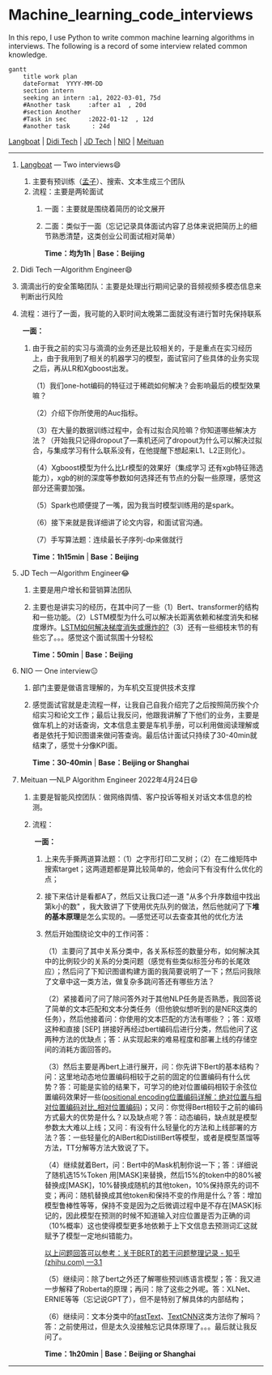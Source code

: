 # Machine_learning_code_interviews
In this repo, I use Python to write common machine learning algorithms in interviews. The following is a record of some interview related common knowledge.

```mermaid
gantt
    title work plan
    dateFormat  YYYY-MM-DD
    section intern
    seeking an intern :a1, 2022-03-01, 75d
    #Another task     :after a1  , 20d
    #section Another
    #Task in sec      :2022-01-12  , 12d
    #another task      : 24d
```

 [Langboat](#1) | [Didi Tech](#2) | [JD Tech](#3) | [NIO](#4) | [Meituan](#5)

---

1. <span id="1">[Langboat](https://langboat.com/techs/search) — Two interviews</span>:smile: 
   
   1. 主要有预训练（[孟子](https://github.com/Langboat/Mengzi)）、搜索、文本生成三个团队
   2. 流程：主要是两轮面试
      1. 一面：主要就是围绕着简历的论文展开
   
      2. 二面：类似于一面（忘记记录具体面试内容了总体来说把简历上的细节熟悉清楚，这类创业公司面试相对简单）
      
         **Time：均为1h** | **Base：Beijing**
   
2. <span id="2">Didi Tech —Algorithm Engineer</span>:smile:
   
1. 滴滴出行的安全策略团队：主要是处理出行期间记录的音频视频多模态信息来判断出行风险
   
2. 流程：进行了一面，我可能的入职时间太晚第二面就没有进行暂时先保持联系
   
   ​	**一面：**
   
   1. 由于我之前的实习与滴滴的业务还是比较相关的，于是重点在实习经历上，由于我用到了相关的机器学习的模型，面试官问了些具体的业务实现之后，再从LR和Xgboost出发。
   
      （1）我们one-hot编码的特征过于稀疏如何解决？会影响最后的模型效果嘛？  
   
      （2）介绍下你所使用的Auc指标。  
   
      （3）在大量的数据训练过程中，会有过拟合风险嘛？你知道哪些解决方法？（开始我只记得dropout了—乘机还问了dropout为什么可以解决过拟合，与集成学习有什么联系没有，在他提醒下想起来L1、L2正则化）。  
   
      （4）Xgboost模型为什么比Lr模型的效果好（集成学习 还有xgb特征筛选能力），xgb的树的深度等参数如何选择还有节点的分裂一些原理，感觉这部分还需要加强。  
   
      （5）Spark也顺便提了一嘴，因为我当时模型训练用的是spark。  
   
      （6）接下来就是我详细讲了论文内容，和面试官沟通。  
   
      （7）手写算法题：连续最长子序列-dp来做就行
   
         **Time：1h15min** | **Base：Beijing**
   
3. <span id="3">JD Tech —Algorithm Engineer</span>&#x1f602;
   
   1. 主要是用户增长和营销算法团队
   
   2. 主要也是讲实习的经历，在其中问了一些（1）Bert、transformer的结构和一些功能。（2）LSTM模型为什么可以解决长距离依赖和梯度消失和梯度爆炸。[LSTM如何解决梯度消失或爆炸的?](https://www.cnblogs.com/bonelee/p/10475453.html)（3）还有一些细枝末节的有些忘了。。。感觉这个面试氛围十分轻松
   
      **Time：50min** | **Base：Beijing**
   
4. <span id="4">NIO — One interview</span>:expressionless:

   1. 部门主要是做语言理解的，为车机交互提供技术支撑

   2. 感觉面试官就是走流程一样，让我自己自我介绍完了之后按照简历挨个介绍实习和论文工作；最后让我反问，他跟我讲解了下他们的业务，主要是做车机上的对话查询，文本信息主要是车机手册，可以利用做阅读理解或者是依托于知识图谱来做问答查询。最后估计面试只持续了30-40min就结束了，感觉十分像KPI面。

      **Time：30-40min** | **Base：Beijing or Shanghai**

5. <span id="5">Meituan —NLP Algorithm Engineer 2022年4月24日</span>:smile:

   1. 主要是智能风控团队：做网络舆情、客户投诉等相关对话文本信息的检测。

   2. 流程：

      ​	**一面：**

      1. 上来先手撕两道算法题：（1）之字形打印二叉树；（2）在二维矩阵中搜索target；这两道题都是算比较简单的，他会问下有没有什么优化的点；
      2. 接下来估计是看都A了，然后又让我口述一道 "从多个升序数组中找出第k小的数" ，我大致讲了下使用优先队列的做法，然后他就问了下**堆的基本原理**是怎么实现的。—感觉还可以去查查其他的优化方法
      3. 然后开始围绕论文中的工作问答：

         （1）主要问了其中关系分类中，各关系标签的数量分布，如何解决其中的比例较少的关系的分类问题（感觉有些类似标签分布的长尾效应）；然后问了下知识图谱构建方面的我简要说明了一下；然后问我除了文章中这一类方法，做复杂多跳问答还有哪些方法？

         （2）紧接着问了问了除问答外对于其他NLP任务是否熟悉，我回答说了简单的文本匹配和文本分类任务（但他貌似想听到的是NER这类的任务），然后他接着问：你使用的文本匹配的方法有哪些？；答：双塔这种和直接 [SEP] 拼接好再经过bert编码后进行分类，然后他问了这两种方法的优缺点；答：从实现起来的难易程度和部署上线的存储空间的消耗方面回答的。

         （3）然后主要是再bert上进行展开，问：你先讲下Bert的基本结构？问：这里地动态地位置编码相较于之前的固定的位置编码有什么优势？答：可能是实验的结果下，可学习的绝对位置编码相较于余弦位置编码效果好一些([positional encoding位置编码详解：绝对位置与相对位置编码对比_相对位置编码](https://blog.csdn.net/xixiaoyaoww/article/details/105459376))；又问：你觉得Bert相较于之前的编码方式最大的优势是什么？以及缺点呢？答：动态编码，缺点就是模型参数太大难以上线；又问：有没有什么轻量化的方法和上线部署的方法？答：一些轻量化的AlBert和DistillBert等模型，或者是模型蒸馏等方法，TT分解等方法大致说了下。

         （4）继续就着Bert，问：Bert中的Mask机制你说一下；答：详细说了随机选15%Token 用[MASK]来替换，然后15%的token中的80%被替换成[MASK]，10%替换成随机的其他token，10%保持原先的词不变；再问：随机替换成其他token和保持不变的作用是什么？答：增加模型鲁棒性等等，保持不变是因为之后微调过程中是不存在[MASK]标记的，因此模型在预测的时候不知道输入对应位置是否为正确的词（10%概率）这也使得模型更多地依赖于上下文信息去预测词汇这就赋予了模型一定地纠错能力。

         [以上问题回答可以参考：关于BERT的若干问题整理记录 - 知乎 (zhihu.com) —3.1](https://zhuanlan.zhihu.com/p/95594311)

         （5）继续问：除了bert之外还了解哪些预训练语言模型；答：我又进一步解释了Roberta的原理；再问：除了这些之外呢。答：XLNet、ERNIE等等（忘记说GPT了），但不是特别了解具体的内部结构；

         （6）继续问：文本分类中的[fastText](https://zhuanlan.zhihu.com/p/32965521)、[TextCNN](https://zhuanlan.zhihu.com/p/77634533)这类方法你了解吗？答：之前使用过，但是太久没接触忘记具体原理了。。。最后就让我反问了。

            **Time：1h20min** | **Base：Beijing or Shanghai**



---

